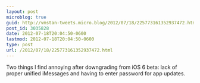 ```yaml
---
layout: post
microblog: true
guid: http://vmstan-tweets.micro.blog/2012/07/18/225773161352937472.html
post_id: 3035828
date: 2012-07-18T20:04:50-0600
lastmod: 2012-07-18T20:04:50-0600
type: post
url: /2012/07/18/225773161352937472.html
---
```

Two things I find annoying after downgrading from iOS 6 beta: lack of proper unified iMessages and having to enter password for app updates.
